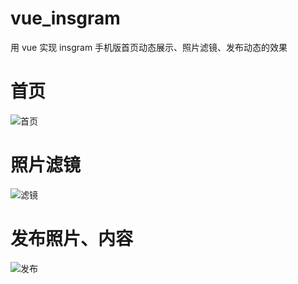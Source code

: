 # vue_insgram
用 vue 实现 insgram 手机版首页动态展示、照片滤镜、发布动态的效果
# 首页
![首页](https://github.com/JoannaGong/vue_insgram/blob/master/src/assets/1.png)

# 照片滤镜
![滤镜](https://github.com/JoannaGong/vue_insgram/blob/master/src/assets/2.png)

# 发布照片、内容
![发布](https://github.com/JoannaGong/vue_insgram/blob/master/src/assets/3.png)
